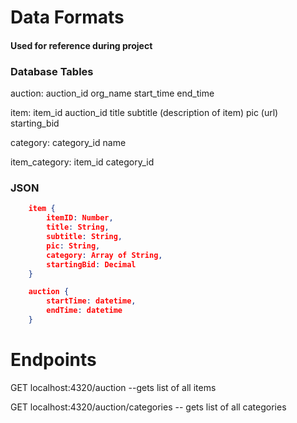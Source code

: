 # Data Formats

#### Used for reference during project

### Database Tables

auction:
    auction_id
    org_name
    start_time
    end_time

item:
    item_id
    auction_id
    title
    subtitle (description of item)
    pic (url)
    starting_bid

category:
    category_id
    name

item_category:
    item_id
    category_id

### JSON 

```json
    item {
        itemID: Number,
        title: String,
        subtitle: String,
        pic: String,
        category: Array of String,
        startingBid: Decimal
    }

    auction {
        startTime: datetime,
        endTime: datetime
    }
```

# Endpoints

GET localhost:4320/auction --gets list of all items

GET localhost:4320/auction/categories  -- gets list of all categories

